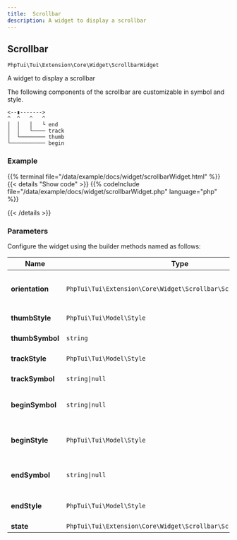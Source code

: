 ```yaml
---
title:  Scrollbar 
description: A widget to display a scrollbar
---
```

##  Scrollbar 

`PhpTui\Tui\Extension\Core\Widget\ScrollbarWidget`

A widget to display a scrollbar


The following components of the scrollbar are customizable in symbol and style.

```text
<--▮------->
^  ^   ^   ^
│  │   │   └ end
│  │   └──── track
│  └──────── thumb
└─────────── begin
```

### Example

{{% terminal file="/data/example/docs/widget/scrollbarWidget.html" %}}
{{< details "Show code"  >}}
{{% codeInclude file="/data/example/docs/widget/scrollbarWidget.php" language="php" %}}

{{< /details >}}
### Parameters

Configure the widget using the builder methods named as follows:

| Name | Type | Description |
| --- | --- | --- |
| **orientation** | `PhpTui\Tui\Extension\Core\Widget\Scrollbar\ScrollbarOrientation` | If this is a horizontal or a vertical scrollbar |
| **thumbStyle** | `PhpTui\Tui\Model\Style` | Style for the thumb |
| **thumbSymbol** | `string` | Symbol for the thumb |
| **trackStyle** | `PhpTui\Tui\Model\Style` | Style for the track |
| **trackSymbol** | `string\|null` | Symbol for the track |
| **beginSymbol** | `string\|null` | Beginning symbol, e.g. 👈 |
| **beginStyle** | `PhpTui\Tui\Model\Style` | Style for the beginning symbol |
| **endSymbol** | `string\|null` | Ending symbol, e.g. 👉 |
| **endStyle** | `PhpTui\Tui\Model\Style` | Style for the ending symbol |
| **state** | `PhpTui\Tui\Extension\Core\Widget\Scrollbar\ScrollbarState` | The state |